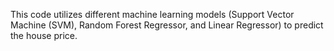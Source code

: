 This code utilizes different machine learning models (Support Vector Machine (SVM), Random Forest Regressor, and Linear
Regressor) to predict the house price.
